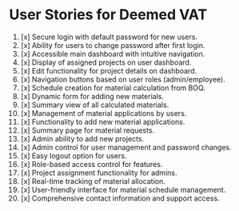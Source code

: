 # User Stories for Deemed VAT

1. [x] Secure login with default password for new users.
2. [x] Ability for users to change password after first login.
3. [x] Accessible main dashboard with intuitive navigation.
4. [x] Display of assigned projects on user dashboard.
5. [x] Edit functionality for project details on dashboard.
6. [x] Navigation buttons based on user roles (admin/employee).
7. [x] Schedule creation for material calculation from BOQ.
8. [x] Dynamic form for adding new materials.
9. [x] Summary view of all calculated materials.
10. [x] Management of material applications by users.
11. [x] Functionality to add new material applications.
12. [x] Summary page for material requests.
13. [x] Admin ability to add new projects.
14. [x] Admin control for user management and password changes.
15. [x] Easy logout option for users.
16. [x] Role-based access control for features.
17. [x] Project assignment functionality for admins.
18. [x] Real-time tracking of material allocation.
19. [x] User-friendly interface for material schedule management.
20. [x] Comprehensive contact information and support access.
